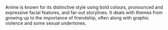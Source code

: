 Anime is known for its distinctive style using bold colours, pronounced and
expressive facial features, and far-out storylines. It deals with themes from
growing up to the importance of friendship, often along with graphic violence
and some sexual undertones.

